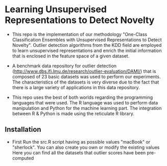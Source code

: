 # Learning Unsupervised Representations to Detect Novelty


- This repo is the implementation of our methodology "One-Class Classification Ensembles with Unsupervised Representations to Detect Novelty". Outlier detection algorithms from the KDD field are employed to learn unsupervised representations and enrich the initial information that is enclosed in the feature space of a given dataset. 

- A benchmark data repository for outlier detection (http://www.dbs.ifi.lmu.de/research/outlier-evaluation/DAMI/) that is composed of 23 basic datasets was used to perform our experiments. The characteristics of the datasets is very diverse due to the fact that there is a large variety of applications in this data repository. 


- This repo uses the best of both worlds regarding the programming languages that were used. The R language was used to perform data manipulation and Python for the machine learning part. The integration between R & Python is made using the reticulate R library. 

## Installation

- First Run the src.R script having as possible values "macBook" or "sherlock". You can also create you own or modify the existing values
 Here you can find all the datasets that outlier scores have been pre-computed 


